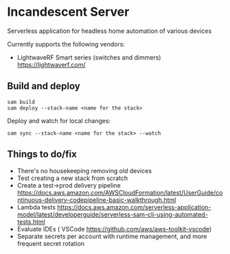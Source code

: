 # Incandescent Server

Serverless application for headless home automation of various devices

Currently supports the following vendors:

- LightwaveRF Smart series (switches and dimmers) https://lightwaverf.com/


## Build and deploy

    sam build
    sam deploy --stack-name <name for the stack>

Deploy and watch for local changes:

    sam sync --stack-name <name for the stack> --watch


## Things to do/fix

- There's no housekeeping removing old devices
- Test creating a new stack from scratch
- Create a test->prod delivery pipeline https://docs.aws.amazon.com/AWSCloudFormation/latest/UserGuide/continuous-delivery-codepipeline-basic-walkthrough.html
- Lambda tests https://docs.aws.amazon.com/serverless-application-model/latest/developerguide/serverless-sam-cli-using-automated-tests.html
- Evaluate IDEs ( VSCode https://github.com/aws/aws-toolkit-vscode)
- Separate secrets per account with runtime management, and more frequent secret rotation